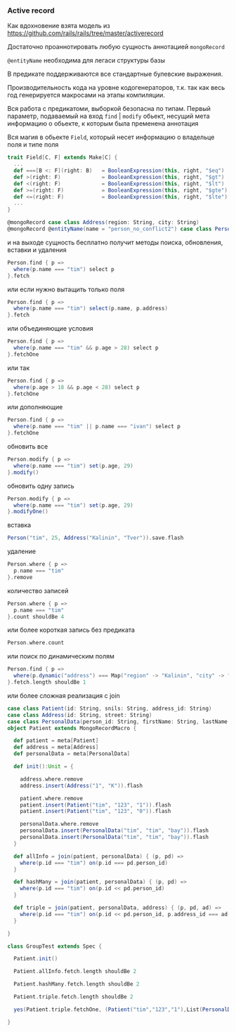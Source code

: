 ### Active record

Как вдохновение взята модель из https://github.com/rails/rails/tree/master/activerecord

Достаточно проаннотировать любую сущность аннотацией `mongoRecord`

`@entityName` необходима для легаси структуры базы

В предикате поддерживаются все стандартные булевские выражения.

Производительность кода на уровне кодогенераторов, т.к. так как весь год генерируется макросами на этапы компиляции.

Вся работа с предикатоми, выборкой безопасна по типам. 
Первый параметр, подаваемый на вход `find` | `modify` обьект, несущий мета информацию о обьекте, к которым была пременена аннотация

Вся магия в обьекте `Field`, который несет информацию о владельце поля и типе поля
```scala
trait Field[C, F] extends Make[C] {
  ...
  def ===[B <: F](right: B)   = BooleanExpression(this, right, "$eq")
  def >(right: F)             = BooleanExpression(this, right, "$gt")
  def <(right: F)             = BooleanExpression(this, right, "$lt")
  def >=(right: F)            = BooleanExpression(this, right, "$gte")
  def <=(right: F)            = BooleanExpression(this, right, "$lte")
  ...
}
```

```scala
@mongoRecord case class Address(region: String, city: String)
@mongoRecord @entityName(name = "person_no_conflict2") case class Person(name: String, @entityName(name = "old") age: Int, address: Address)
```

и на выходе сущность бесплатно получит методы поиска, обновления, вставки и удаления

```scala
Person.find { p =>
  where(p.name === "tim") select p
}.fetch
```

или если нужно вытащить только поля

```scala
Person.find { p =>
  where(p.name === "tim") select(p.name, p.address)
}.fetch
```

или объединяющие условия

```scala
Person.find { p =>
  where(p.name === "tim" && p.age > 28) select p
}.fetchOne
```

или так

```scala
Person.find { p =>
  where(p.age > 18 && p.age < 28) select p
}.fetchOne
```

или дополняющие
```scala
Person.find { p =>
  where(p.name === "tim" || p.name === "ivan") select p
}.fetchOne
```

обновить все
```scala
Person.modify { p =>
  where(p.name === "tim") set(p.age, 29)
}.modify()
```

обновить одну запись
```scala
Person.modify { p =>
  where(p.name === "tim") set(p.age, 29)
}.modifyOne()
```

вставка
```scala
Person("tim", 25, Address("Kalinin", "Tver")).save.flash
```

удаление
```scala
Person.where { p =>
  p.name === "tim"
}.remove
```

количество записей
```scala
Person.where { p =>
  p.name === "tim"
}.count shouldBe 4
```

или более короткая запись без предиката
```scala
Person.where.count
```

или поиск по динамическим полям
```scala
Person.find { p =>
  where(p.dynamic("address") === Map("region" -> "Kalinin", "city" -> "Tver")) select p
}.fetch.length shouldBe 1
```

или более сложная реализация с join

```scala
case class Patient(id: String, snils: String, address_id: String)
case class Address(id: String, street: String)
case class PersonalData(person_id: String, firstName: String, lastName: String)
object Patient extends MongoRecordMacro {

  def patient = meta[Patient]
  def address = meta[Address]
  def personalData = meta[PersonalData]

  def init():Unit = {

    address.where.remove
    address.insert(Address("1", "K")).flash

    patient.where.remove
    patient.insert(Patient("tim", "123", "1")).flash
    patient.insert(Patient("tim", "123", "0")).flash

    personalData.where.remove
    personalData.insert(PersonalData("tim", "tim", "bay")).flash
    personalData.insert(PersonalData("tim", "tim", "bay")).flash
  }

  def allInfo = join(patient, personalData) { (p, pd) =>
    where(p.id === "tim") on(p.id === pd.person_id)
  }

  def hashMany = join(patient, personalData) { (p, pd) =>
    where(p.id === "tim") on(p.id << pd.person_id)
  }

  def triple = join(patient, personalData, address) { (p, pd, ad) =>
    where(p.id === "tim") on(p.id << pd.person_id, p.address_id === ad.id)
  }

}

class GroupTest extends Spec {

  Patient.init()

  Patient.allInfo.fetch.length shouldBe 2

  Patient.hashMany.fetch.length shouldBe 2

  Patient.triple.fetch.length shouldBe 2

  yes(Patient.triple.fetchOne, (Patient("tim","123","1"),List(PersonalData("tim","tim","bay"), PersonalData("tim","tim","bay")),Some(Address("1","K"))))

}
```